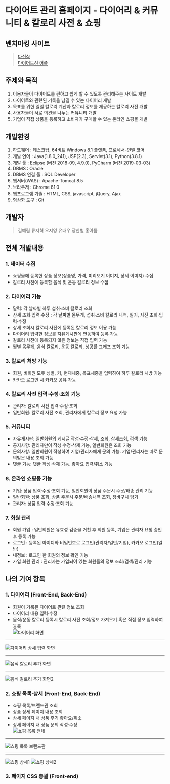 # 다이어트 관리 홈페이지 - 다이어리 & 커뮤니티 & 칼로리 사전 & 쇼핑

## 벤치마킹 사이트
> [다신샵](https://dshop.dietshin.com/)<br>
> [다이어트신 어플](https://play.google.com/store/apps/details?id=com.diet.calorie160105&hl=ko&gl=US)<br>

## 주제와 목적
1. 이용자들이 다이어트를 편하고 쉽게 할 수 있도록 관리해주는 사이트 개발
2. 다이어트와 관련된 기록을 남길 수 있는 다이어리 개발
3. 목표를 위한 일일 칼로리 계산과 칼로리 정보를 제공하는 칼로리 사전 개발
4. 사용자들이 서로 의견을 나누는 커뮤니티 개발
5. 기업이 직접 상품을 등록하고 소비자가 구매할 수 있는 온라인 쇼핑몰 개발

## 개발환경
1. 하드웨어 : 데스크탑, 64비트 Windows 8.1 플랫폼, 프로세서-인텔 코어
2. 개발 언어 : Java(1.8.0_241), JSP(2.3), Servlet(3.1), Python(3.8.1)
3. 개발 툴 : Eclipse (버전 2018-09, 4.9.0), PyCharm (버전 2019-03-03)
4. DBMS : Oracle
5. DBMS 연결 툴 : SQL Developer 
6. 웹서버(WAS) : Apache-Tomcat 8.5
7. 브라우저 : Chrome 81.0
8. 웹프로그램 기술 : HTML, CSS, javascript, jQuery, Ajax
9. 형상화 도구 : Git

## 개발자
> 김예림 류지혁 오지영 유태우 장한별 홍아름

## 전체 개발내용
### 1. 데이터 수집
- 쇼핑몰에 등록한 상품 정보(상품명, 가격, 미리보기 이미지, 상세 이미지) 수집
- 칼로리 사전에 등록할 음식 및 운동 칼로리 정보 수집
### 2. 다이어리 기능
- 달력: 각 날짜별 하루 섭취·소비 칼로리 조회
- 상세 조회·입력·수정 : 각 날짜별 몸무게, 섭취·소비 칼로리 내역, 일기, 사진 조회·입력·수정
- 상세 조회시 칼로리 사전에 등록된 칼로리 정보 이용 가능
- 다이어리 입력한 정보를 자유게시판에 연동하여 등록 가능
- 칼로리 사전에 등록되지 않은 정보는 직접 입력 가능
- 월별 몸무게, 음식 칼로리, 운동 칼로리, 성공률 그래프 조회 기능
### 3. 칼로리 처방 기능
- 회원, 비회원 모두 성별, 키, 현재체중, 목표체중을 입력하여 하루 칼로리 처방 가능
- 카카오 로그인 시 카카오 공유 가능
### 4. 칼로리 사전 입력·수정·조회 기능
- 관리자: 칼로리 사전 입력·수정·조회
- 일반회원: 칼로리 사전 조회, 관리자에게 칼로리 정보 요청 가능
### 5. 커뮤니티
- 자유게시판: 일반회원의 게시글 작성·수정·삭제, 조회, 상세조회, 검색 기능
- 공지사항: 관리자만이 작성·수정·삭제 가능, 일반회원은 조회 가능
- 문의사항: 일반회원이 작성하여 기업/관리자에게 문의 가능. 기업/관리자는 따로 문의받은 내용 조회 가능
- 댓글 기능: 댓글 작성·삭제 가능. 좋아요 입력/취소 기능
### 6. 온라인 쇼핑몽 기능
- 기업: 상품 입력·수정·조회 기능, 일반회원이 상품 주문시 주문/배송 관리 기능
- 일반회원: 상품 조회, 상품 주문시 주문/배송내역 조회, 장바구니 담기
- 관리자: 상품 입력·수정·조회 기능
### 7. 회원 관리
  - 회원 가입 : 일반회원은 유효성 검증을 거친 후 회원 등록, 기업은 관리자 요청 승인 후 등록 가능
  - 로그인 : 등록된 아이디와 비밀번호로 로그인(관리자/일반/기업), 카카오 로그인(일반)
  - 내정보 : 로그인 한 회원의 정보 확인 기능
  - 가입 회원 관리 : 관리자는 가입되어 있는 회원들의 정보 조회/검색/관리 기능

## 나의 기여 항목
### 1. 다이어리 (Front-End, Back-End)
- 회원이 기록된 다이어트 관련 정보 조회
- 다이어리 내용 입력·수정
- 음식/운동 칼로리 등록시 칼로리 사전 조회/정보 가져오기 혹은 직접 정보 입력하여 등록<br>
![다이어리 화면](https://user-images.githubusercontent.com/63843905/128103796-913a061a-87e4-4c95-8bc9-734ad7b85605.png)
***
![다이어리 상세 입력 화면](https://user-images.githubusercontent.com/63843905/128103875-92e3ed29-a302-4441-aca3-df87193c3a73.png)
***
![음식 칼로리 추가 화면](https://user-images.githubusercontent.com/63843905/128105018-4cc5ff0c-df0c-480f-a5f5-b2bf05cf5a14.png)
***
![음식 칼로리 추가 화면2](https://user-images.githubusercontent.com/63843905/128105056-3e2c3423-c1d8-4eb4-989c-58fd6fcb9fb6.png)
### 2. 쇼핑 목록·상세 (Front-End, Back-End)
- 쇼핑 목록/브랜드관 조회
- 상품 상세 페이지 내용 조회
- 상세 페이지 내 상품 후기 좋아요/취소
- 상세 페이지 내 상품 문의 작성·수정 <br>
![쇼핑 목록 전체](https://user-images.githubusercontent.com/63843905/128104300-b5d375c8-cbf3-49ab-b8e3-1e7f7eeac466.png)
***
![쇼핑 목록 브랜드관](https://user-images.githubusercontent.com/63843905/128104309-49da2e8d-6030-4a38-87e0-60063e36e1bc.png)
***
![쇼핑 상세1](https://user-images.githubusercontent.com/63843905/128105252-027ccf4e-c2aa-4661-88d4-c46b912872d3.png)
![쇼핑 상세2](https://user-images.githubusercontent.com/63843905/128105192-01dd732c-2d28-40d5-9965-d5b4c5fea6c6.png)

### 3. 페이지 CSS 총괄 (Front-end)
